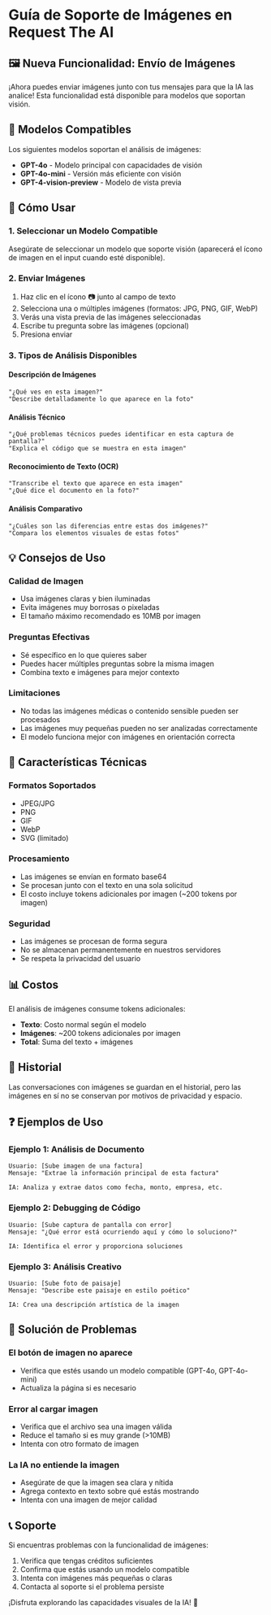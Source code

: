 # Guía de Soporte de Imágenes en Request The AI

## 🖼️ Nueva Funcionalidad: Envío de Imágenes

¡Ahora puedes enviar imágenes junto con tus mensajes para que la IA las analice! Esta funcionalidad está disponible para modelos que soportan visión.

## 🤖 Modelos Compatibles

Los siguientes modelos soportan el análisis de imágenes:
- **GPT-4o** - Modelo principal con capacidades de visión
- **GPT-4o-mini** - Versión más eficiente con visión
- **GPT-4-vision-preview** - Modelo de vista previa

## 🚀 Cómo Usar

### 1. Seleccionar un Modelo Compatible
Asegúrate de seleccionar un modelo que soporte visión (aparecerá el ícono de imagen en el input cuando esté disponible).

### 2. Enviar Imágenes
1. Haz clic en el ícono 📷 junto al campo de texto
2. Selecciona una o múltiples imágenes (formatos: JPG, PNG, GIF, WebP)
3. Verás una vista previa de las imágenes seleccionadas
4. Escribe tu pregunta sobre las imágenes (opcional)
5. Presiona enviar

### 3. Tipos de Análisis Disponibles

#### Descripción de Imágenes
```
"¿Qué ves en esta imagen?"
"Describe detalladamente lo que aparece en la foto"
```

#### Análisis Técnico
```
"¿Qué problemas técnicos puedes identificar en esta captura de pantalla?"
"Explica el código que se muestra en esta imagen"
```

#### Reconocimiento de Texto (OCR)
```
"Transcribe el texto que aparece en esta imagen"
"¿Qué dice el documento en la foto?"
```

#### Análisis Comparativo
```
"¿Cuáles son las diferencias entre estas dos imágenes?"
"Compara los elementos visuales de estas fotos"
```

## 💡 Consejos de Uso

### Calidad de Imagen
- Usa imágenes claras y bien iluminadas
- Evita imágenes muy borrosas o pixeladas
- El tamaño máximo recomendado es 10MB por imagen

### Preguntas Efectivas
- Sé específico en lo que quieres saber
- Puedes hacer múltiples preguntas sobre la misma imagen
- Combina texto e imágenes para mejor contexto

### Limitaciones
- No todas las imágenes médicas o contenido sensible pueden ser procesados
- Las imágenes muy pequeñas pueden no ser analizadas correctamente
- El modelo funciona mejor con imágenes en orientación correcta

## 🔧 Características Técnicas

### Formatos Soportados
- JPEG/JPG
- PNG
- GIF
- WebP
- SVG (limitado)

### Procesamiento
- Las imágenes se envían en formato base64
- Se procesan junto con el texto en una sola solicitud
- El costo incluye tokens adicionales por imagen (~200 tokens por imagen)

### Seguridad
- Las imágenes se procesan de forma segura
- No se almacenan permanentemente en nuestros servidores
- Se respeta la privacidad del usuario

## 📊 Costos

El análisis de imágenes consume tokens adicionales:
- **Texto**: Costo normal según el modelo
- **Imágenes**: ~200 tokens adicionales por imagen
- **Total**: Suma del texto + imágenes

## 🔄 Historial

Las conversaciones con imágenes se guardan en el historial, pero las imágenes en sí no se conservan por motivos de privacidad y espacio.

## ❓ Ejemplos de Uso

### Ejemplo 1: Análisis de Documento
```
Usuario: [Sube imagen de una factura]
Mensaje: "Extrae la información principal de esta factura"

IA: Analiza y extrae datos como fecha, monto, empresa, etc.
```

### Ejemplo 2: Debugging de Código
```
Usuario: [Sube captura de pantalla con error]
Mensaje: "¿Qué error está ocurriendo aquí y cómo lo soluciono?"

IA: Identifica el error y proporciona soluciones
```

### Ejemplo 3: Análisis Creativo
```
Usuario: [Sube foto de paisaje]
Mensaje: "Describe este paisaje en estilo poético"

IA: Crea una descripción artística de la imagen
```

## 🐛 Solución de Problemas

### El botón de imagen no aparece
- Verifica que estés usando un modelo compatible (GPT-4o, GPT-4o-mini)
- Actualiza la página si es necesario

### Error al cargar imagen
- Verifica que el archivo sea una imagen válida
- Reduce el tamaño si es muy grande (>10MB)
- Intenta con otro formato de imagen

### La IA no entiende la imagen
- Asegúrate de que la imagen sea clara y nítida
- Agrega contexto en texto sobre qué estás mostrando
- Intenta con una imagen de mejor calidad

## 📞 Soporte

Si encuentras problemas con la funcionalidad de imágenes:
1. Verifica que tengas créditos suficientes
2. Confirma que estás usando un modelo compatible
3. Intenta con imágenes más pequeñas o claras
4. Contacta al soporte si el problema persiste

¡Disfruta explorando las capacidades visuales de la IA! 🎉 